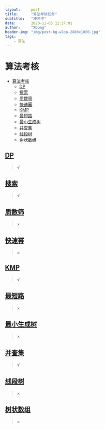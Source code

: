 ```yaml
---
layout:     post
title:      "算法考核任务"
subtitle:   "冲冲冲"
date:       2020-11-03 12:27:01
author:     "XDong"
header-img: "img/post-bg-wlop-2880x1800.jpg"
tags:
    - 算法
---
```



# 算法考核


- [算法考核](#算法考核)
  - [DP](#dp)
  - [搜索](#搜索)
  - [质数筛](#质数筛)
  - [快速幂](#快速幂)
  - [KMP](#kmp)
  - [最短路](#最短路)
  - [最小生成树](#最小生成树)
  - [并查集](#并查集)
  - [线段树](#线段树)
  - [树状数组](#树状数组)


## [DP](https://xdong.site/2020/10/24/dynamic-planning/)
>√


## [搜索](https://xdong.site/2020/11/03/search/)
>√


## [质数筛]()
>×


## [快速幂]()
>×


## [KMP](https://xdong.site/2020/11/03/knuth-morria-pratt/)
>√


## [最短路](https://xdong.site/2020/10/31/shortest-path/)
>×


## [最小生成树]()
>×


## [并查集]()
>√


## [线段树]()
>×


## [树状数组]()
>×

